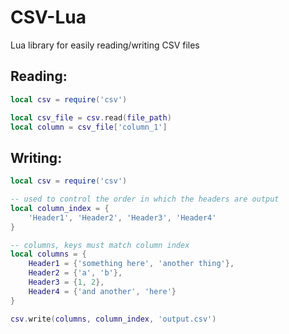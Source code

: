 # CSV-Lua
Lua library for easily reading/writing CSV files

## Reading:
```lua
local csv = require('csv')

local csv_file = csv.read(file_path)
local column = csv_file['column_1']
```

## Writing:
```lua
local csv = require('csv')

-- used to control the order in which the headers are output
local column_index = {
	'Header1', 'Header2', 'Header3', 'Header4'
}

-- columns, keys must match column index
local columns = {
	Header1 = {'something here', 'another thing'},
	Header2 = {'a', 'b'},
	Header3 = {1, 2},
	Header4 = {'and another', 'here'}
}

csv.write(columns, column_index, 'output.csv')
```